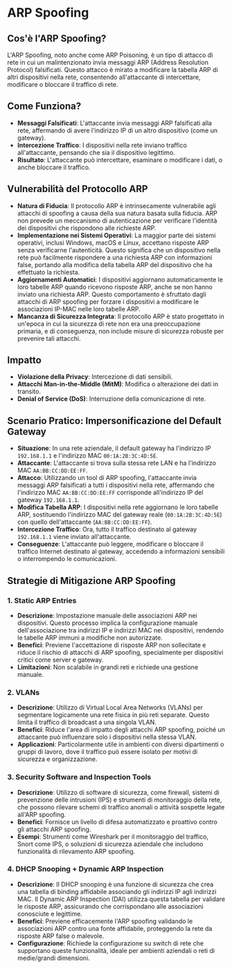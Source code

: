 # ARP Spoofing

## Cos'è l'ARP Spoofing?

L'ARP Spoofing, noto anche come ARP Poisoning, è un tipo di attacco di rete in cui un malintenzionato invia messaggi ARP (Address Resolution Protocol) falsificati. Questo attacco è mirato a modificare la tabella ARP di altri dispositivi nella rete, consentendo all'attaccante di intercettare, modificare o bloccare il traffico di rete.

## Come Funziona?

- **Messaggi Falsificati**: L'attaccante invia messaggi ARP falsificati alla rete, affermando di avere l'indirizzo IP di un altro dispositivo (come un gateway).
- **Intercezione Traffico**: I dispositivi nella rete inviano traffico all'attaccante, pensando che sia il dispositivo legittimo.
- **Risultato**: L'attaccante può intercettare, esaminare o modificare i dati, o anche bloccare il traffico.

## Vulnerabilità del Protocollo ARP

- **Natura di Fiducia**: Il protocollo ARP è intrinsecamente vulnerabile agli attacchi di spoofing a causa della sua natura basata sulla fiducia. ARP non prevede un meccanismo di autenticazione per verificare l'identità dei dispositivi che rispondono alle richieste ARP.
- **Implementazione nei Sistemi Operativi**: La maggior parte dei sistemi operativi, inclusi Windows, macOS e Linux, accettano risposte ARP senza verificarne l'autenticità. Questo significa che un dispositivo nella rete può facilmente rispondere a una richiesta ARP con informazioni false, portando alla modifica della tabella ARP del dispositivo che ha effettuato la richiesta.
- **Aggiornamenti Automatici**: I dispositivi aggiornano automaticamente le loro tabelle ARP quando ricevono risposte ARP, anche se non hanno inviato una richiesta ARP. Questo comportamento è sfruttato dagli attacchi di ARP spoofing per forzare i dispositivi a modificare le associazioni IP-MAC nelle loro tabelle ARP.
- **Mancanza di Sicurezza Integrata**: Il protocollo ARP è stato progettato in un'epoca in cui la sicurezza di rete non era una preoccupazione primaria, e di conseguenza, non include misure di sicurezza robuste per prevenire tali attacchi.

## Impatto

- **Violazione della Privacy**: Intercezione di dati sensibili.
- **Attacchi Man-in-the-Middle (MitM)**: Modifica o alterazione dei dati in transito.
- **Denial of Service (DoS)**: Interruzione della comunicazione di rete.

## Scenario Pratico: Impersonificazione del Default Gateway

- **Situazione**: In una rete aziendale, il default gateway ha l'indirizzo IP `192.168.1.1` e l'indirizzo MAC `00:1A:2B:3C:4D:5E`.
- **Attaccante**: L'attaccante si trova sulla stessa rete LAN e ha l'indirizzo MAC `AA:BB:CC:DD:EE:FF`.
- **Attacco**: Utilizzando un tool di ARP spoofing, l'attaccante invia messaggi ARP falsificati a tutti i dispositivi nella rete, affermando che l'indirizzo MAC `AA:BB:CC:DD:EE:FF` corrisponde all'indirizzo IP del gateway `192.168.1.1`.
- **Modifica Tabella ARP**: I dispositivi nella rete aggiornano le loro tabelle ARP, sostituendo l'indirizzo MAC del gateway reale (`00:1A:2B:3C:4D:5E`) con quello dell'attaccante (`AA:BB:CC:DD:EE:FF`).
- **Intercezione Traffico**: Ora, tutto il traffico destinato al gateway `192.168.1.1` viene inviato all'attaccante.
- **Conseguenze**: L'attaccante può leggere, modificare o bloccare il traffico Internet destinato al gateway, accedendo a informazioni sensibili o interrompendo le comunicazioni.

## Strategie di Mitigazione ARP Spoofing

### 1. Static ARP Entries

- **Descrizione**: Impostazione manuale delle associazioni ARP nei dispositivi. Questo processo implica la configurazione manuale dell'associazione tra indirizzi IP e indirizzi MAC nei dispositivi, rendendo le tabelle ARP immuni a modifiche non autorizzate.
- **Benefici**: Previene l'accettazione di risposte ARP non sollecitate e riduce il rischio di attacchi di ARP spoofing, specialmente per dispositivi critici come server e gateway.
- **Limitazioni**: Non scalabile in grandi reti e richiede una gestione manuale.

### 2. VLANs

- **Descrizione**: Utilizzo di Virtual Local Area Networks (VLANs) per segmentare logicamente una rete fisica in più reti separate. Questo limita il traffico di broadcast a una singola VLAN.
- **Benefici**: Riduce l'area di impatto degli attacchi ARP spoofing, poiché un attaccante può influenzare solo i dispositivi nella stessa VLAN.
- **Applicazioni**: Particolarmente utile in ambienti con diversi dipartimenti o gruppi di lavoro, dove il traffico può essere isolato per motivi di sicurezza e organizzazione.

### 3. Security Software and Inspection Tools

- **Descrizione**: Utilizzo di software di sicurezza, come firewall, sistemi di prevenzione delle intrusioni (IPS) e strumenti di monitoraggio della rete, che possono rilevare schemi di traffico anomali o attività sospette legate all'ARP spoofing.
- **Benefici**: Fornisce un livello di difesa automatizzato e proattivo contro gli attacchi ARP spoofing.
- **Esempi**: Strumenti come Wireshark per il monitoraggio del traffico, Snort come IPS, o soluzioni di sicurezza aziendale che includono funzionalità di rilevamento ARP spoofing.

### 4. DHCP Snooping + Dynamic ARP Inspection

- **Descrizione**: Il DHCP snooping è una funzione di sicurezza che crea una tabella di binding affidabile associando gli indirizzi IP agli indirizzi MAC. Il Dynamic ARP Inspection (DAI) utilizza questa tabella per validare le risposte ARP, assicurando che corrispondano alle associazioni conosciute e legittime.
- **Benefici**: Previene efficacemente l'ARP spoofing validando le associazioni ARP contro una fonte affidabile, proteggendo la rete da risposte ARP false o malevole.
- **Configurazione**: Richiede la configurazione su switch di rete che supportano queste funzionalità, ideale per ambienti aziendali o reti di medie/grandi dimensioni.
